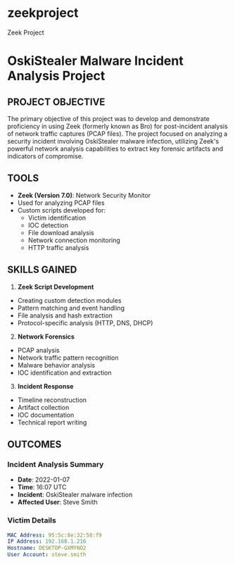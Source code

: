 # zeekproject
Zeek Project
# OskiStealer Malware Incident Analysis Project

## PROJECT OBJECTIVE
The primary objective of this project was to develop and demonstrate proficiency in using Zeek (formerly known as Bro) for post-incident analysis of network traffic captures (PCAP files). The project focused on analyzing a security incident involving OskiStealer malware infection, utilizing Zeek's powerful network analysis capabilities to extract key forensic artifacts and indicators of compromise.

## TOOLS
- **Zeek (Version 7.0)**: Network Security Monitor
 - Used for analyzing PCAP files
 - Custom scripts developed for:
   - Victim identification
   - IOC detection
   - File download analysis
   - Network connection monitoring
   - HTTP traffic analysis
 
## SKILLS GAINED
1. **Zeek Script Development**
  - Creating custom detection modules
  - Pattern matching and event handling
  - File analysis and hash extraction
  - Protocol-specific analysis (HTTP, DNS, DHCP)

2. **Network Forensics**
  - PCAP analysis
  - Network traffic pattern recognition
  - Malware behavior analysis
  - IOC identification and extraction

3. **Incident Response**
  - Timeline reconstruction
  - Artifact collection
  - IOC documentation
  - Technical report writing

## OUTCOMES

### Incident Analysis Summary
- **Date**: 2022-01-07
- **Time**: 16:07 UTC
- **Incident**: OskiStealer malware infection
- **Affected User**: Steve Smith

### Victim Details
```yaml
MAC Address: 95:5c:8e:32:58:f9
IP Address: 192.168.1.216
Hostname: DESKTOP-GXMYNO2
User Account: steve.smith

